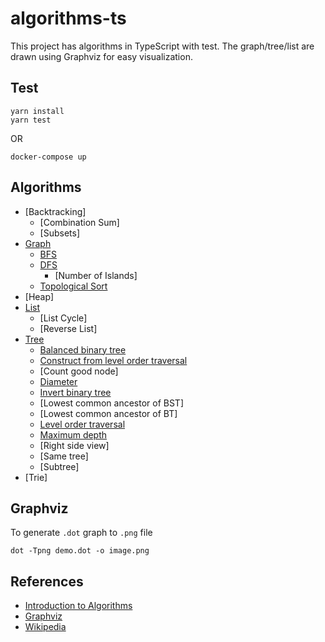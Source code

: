 # algorithms-ts

This project has algorithms in TypeScript with test. The graph/tree/list are drawn using
Graphviz for easy visualization.

## Test

```shell
yarn install
yarn test
```

OR

```shell
docker-compose up
```

## Algorithms

- [Backtracking]
  - [Combination Sum]
  - [Subsets]
- [Graph](https://github.com/mintwzy/algorithms-ts/tree/main/src/Graph)
  - [BFS](https://github.com/mintwzy/algorithms-ts/tree/main/src/Graph/BFS)
  - [DFS](https://github.com/mintwzy/algorithms-ts/tree/main/src/Graph/DFS)
    - [Number of Islands]
  - [Topological Sort](https://github.com/mintwzy/algorithms-ts/tree/main/src/Graph/TopologicalSort)
- [Heap]
- [List](https://github.com/mintwzy/algorithms-ts/tree/main/src/List)
  - [List Cycle]
  - [Reverse List]
- [Tree](https://github.com/mintwzy/algorithms-ts/tree/main/src/Tree)
  - [Balanced binary tree](https://github.com/mintwzy/algorithms-ts/tree/main/src/Tree/IsBalanced)
  - [Construct from level order traversal](https://github.com/mintwzy/algorithms-ts/tree/main/src/Tree/ConstructFromLevelOrder)
  - [Count good node]
  - [Diameter](https://github.com/mintwzy/algorithms-ts/tree/main/src/Tree/Diameter)
  - [Invert binary tree](https://github.com/mintwzy/algorithms-ts/tree/main/src/Tree/InvertBinaryTree)
  - [Lowest common ancestor of BST]
  - [Lowest common ancestor of BT]
  - [Level order traversal](https://github.com/mintwzy/algorithms-ts/tree/main/src/Tree/LevelOrderTraversal)
  - [Maximum depth](https://github.com/mintwzy/algorithms-ts/tree/main/src/Tree/MaxDepth)
  - [Right side view]
  - [Same tree]
  - [Subtree]
- [Trie]

## Graphviz

To generate `.dot` graph to `.png` file

```shell
dot -Tpng demo.dot -o image.png
```

## References

- [Introduction to Algorithms](https://en.wikipedia.org/wiki/Introduction_to_Algorithms)
- [Graphviz](https://graphviz.org/)
- [Wikipedia](https://en.wikipedia.org/wiki/Main_Page)

